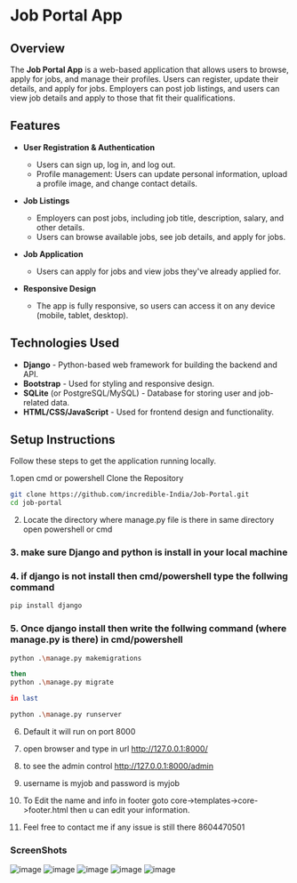 # Job Portal App

## Overview

The **Job Portal App** is a web-based application that allows users to browse, apply for jobs, and manage their profiles. Users can register, update their details, and apply for jobs. Employers can post job listings, and users can view job details and apply to those that fit their qualifications.

## Features

- **User Registration & Authentication**
  - Users can sign up, log in, and log out.
  - Profile management: Users can update personal information, upload a profile image, and change contact details.
  
- **Job Listings**
  - Employers can post jobs, including job title, description, salary, and other details.
  - Users can browse available jobs, see job details, and apply for jobs.

- **Job Application**
  - Users can apply for jobs and view jobs they've already applied for.
  
- **Responsive Design**
  - The app is fully responsive, so users can access it on any device (mobile, tablet, desktop).

## Technologies Used

- **Django** - Python-based web framework for building the backend and API.
- **Bootstrap** - Used for styling and responsive design.
- **SQLite** (or PostgreSQL/MySQL) - Database for storing user and job-related data.
- **HTML/CSS/JavaScript** - Used for frontend design and functionality.

## Setup Instructions

Follow these steps to get the application running locally.

 1.open cmd or powershell Clone the Repository

```bash
git clone https://github.com/incredible-India/Job-Portal.git
cd job-portal
```
 2. Locate the directory where manage.py file is there in same directory open powershell or cmd
### 3. make sure Django and python is install in your local machine
### 4. if django is not install then cmd/powershell type the follwing command
```bash
pip install django
```
### 5. Once django install then write the follwing command (where manage.py is there) in cmd/powershell
```bash
python .\manage.py makemigrations

then
python .\manage.py migrate

in last

python .\manage.py runserver

```

 6. Default it will run on port 8000
 7. open browser and type in url  http://127.0.0.1:8000/
 8. to see the admin control http://127.0.0.1:8000/admin  
 9. username is myjob and password is myjob
 10. To Edit the name and info in footer goto core->templates->core->footer.html  then u can edit your information.

 11. Feel free to contact me if any issue is still there 8604470501

### ScreenShots
![image](https://github.com/user-attachments/assets/05ccaba1-75e3-491d-ba05-13654ed3c32a)
![image](https://github.com/user-attachments/assets/bd15324e-3206-4707-86a8-96963d8a4634)
![image](https://github.com/user-attachments/assets/987fd271-2dba-4662-bc4a-4e154e9bba41)
![image](https://github.com/user-attachments/assets/be30a584-0bd8-40cd-9167-45033a4ee032)
![image](https://github.com/user-attachments/assets/3dd05bc8-efa1-4852-9de6-e8f18a102b24)









